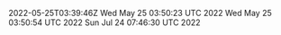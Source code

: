 2022-05-25T03:39:46Z
Wed May 25 03:50:23 UTC 2022
Wed May 25 03:50:54 UTC 2022
Sun Jul 24 07:46:30 UTC 2022
